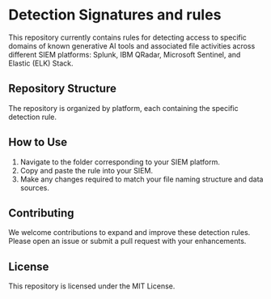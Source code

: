 # Detection Signatures and rules 

This repository currently contains rules for detecting access to specific domains of known generative AI tools and associated file activities across different SIEM platforms: Splunk, IBM QRadar, Microsoft Sentinel, and Elastic (ELK) Stack.

## Repository Structure

The repository is organized by platform, each containing the specific detection rule.


## How to Use

1. Navigate to the folder corresponding to your SIEM platform.
2. Copy and paste the rule into your SIEM. 
3. Make any changes required to match your file naming structure and data sources. 

## Contributing

We welcome contributions to expand and improve these detection rules. Please open an issue or submit a pull request with your enhancements.

## License

This repository is licensed under the MIT License.

